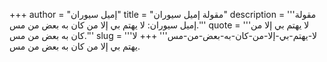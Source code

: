 +++
author = "إميل سيوران"
title = "مقولة إميل سيوران"
description = '''مقولة إميل سيوران: لا يهتم بي إلا من كان به بعض من مس.'''
quote = '''لا يهتم بي إلا من كان به بعض من مس.'''
slug = '''لا-يهتم-بي-إلا-من-كان-به-بعض-من-مس'''
+++
لا يهتم بي إلا من كان به بعض من مس.

